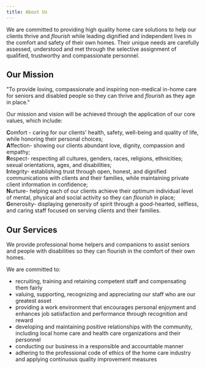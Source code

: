 ```yaml
---
title: About Us
---
```

We are committed to providing high quality home care solutions to help our clients thrive and *flourish* while leading dignified and independent lives in the comfort and safety of their own homes. Their unique needs are carefully assessed, understood and met through the selective assignment of qualified, trustworthy and compassionate personnel.

## Our Mission

"To provide loving, compassionate and inspiring non-medical in-home care for seniors and disabled people so they can thrive and *flourish* as they age in place."

Our mission and vision will be achieved through the application of our core values, which include:

**C**omfort - caring for our clients' health, safety, well-being and quality of life, while honoring their personal choices;  
**A**ffection- showing our clients abundant love, dignity, compassion and empathy;  
**R**espect- respecting all cultures, genders, races, religions, ethnicities; sexual orientations, ages, and disabilities;  
**I**ntegrity- establishing trust through open, honest, and dignified communications with clients and their families, while maintaining private client information in confidence;  
**N**urture- helping each of our clients achieve their optimum individual level of mental, physical and social activity so they can *flourish* in place;  
**G**enerosity- displaying generosity of spirit through a good-hearted, selfless, and caring staff focused on serving clients and their families.   

## Our Services

We provide professional home helpers and companions to assist seniors and people with disabilities so they can flourish in the comfort of their own homes.

We are committed to:

* recruiting, training and retaining competent staff and compensating them fairly
* valuing, supporting, recognizing and appreciating our staff who are our greatest asset
* providing a work environment that encourages personal enjoyment and enhances job satisfaction and performance through recognition and reward
* developing and maintaining positive relationships with the community, including local home care and health care organizations and their personnel
* conducting our business in a responsible and accountable manner
* adhering to the professional code of ethics of the home care industry and applying continuous quality improvement measures 
